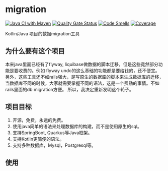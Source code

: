 # migration

[![Java CI with Maven](https://github.com/JavaDream/migration/actions/workflows/maven.yml/badge.svg?branch=kotlin)](https://github.com/JavaDream/migration/actions/workflows/maven.yml)
[![Quality Gate Status](https://sonarcloud.io/api/project_badges/measure?project=JavaDream_migration&metric=alert_status)](https://sonarcloud.io/dashboard?id=JavaDream_migration)
[![Code Smells](https://sonarcloud.io/api/project_badges/measure?project=JavaDream_migration&metric=code_smells)](https://sonarcloud.io/dashboard?id=JavaDream_migration)
[![Coverage](https://sonarcloud.io/api/project_badges/measure?project=JavaDream_migration&metric=coverage)](https://sonarcloud.io/dashboard?id=JavaDream_migration)


Kotlin/Java 项目的数据migration工具

## 为什么要有这个项目

本来java里面已经有了flyway, liquibase做数据的脚本迁移，但是这些竟然部分功能是要收费的。例如 flyway undo的这么基础的功能都是要给钱的，还不便宜。
另外，这些工具还不如rails强大，是写原生的数据库的脚本来生成数据库的迁移，当数据库不同的时候，大家就需要掌握不同的语法，这是一个费劲的事情。不如rails里面的db migration方便。
所以，我决定重新发明这个轮子。

## 项目目标
1. 开源，免费，永远的免费。
2. 使用java简单的语法来处理数据库的构建，而不是使用原生的sql。
3. 支持SpringBoot, Quarkus等Java框架。
4. 支持Kotlin更简便的语法。
5. 支持多种数据库，Mysql，Postgresql等。

## 使用
